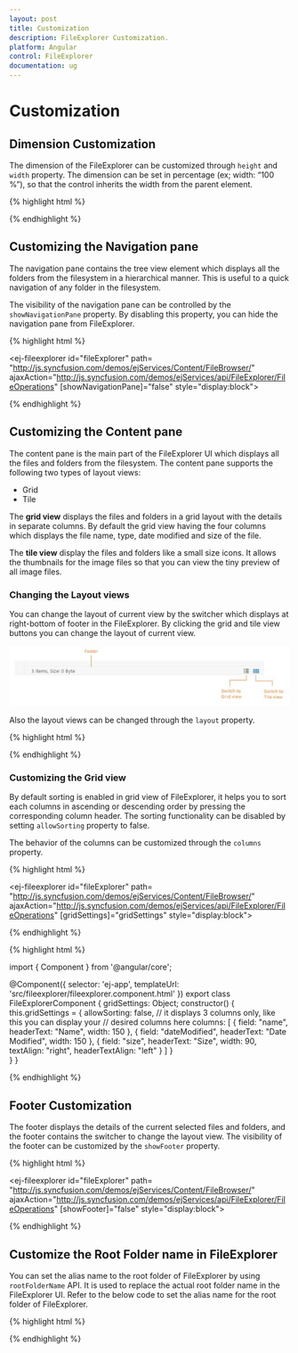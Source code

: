 ```yaml
---
layout: post
title: Customization
description: FileExplorer Customization.
platform: Angular
control: FileExplorer
documentation: ug
---
```


# Customization

## Dimension Customization

The dimension of the FileExplorer can be customized through `height` and `width` property. The dimension can be set in percentage (ex; width: “100 %”), so that the control inherits the width from the parent element. 

{% highlight html %}

<ej-fileexplorer id="fileExplorer" 
   path= "http://js.syncfusion.com/demos/ejServices/Content/FileBrowser/"
   ajaxAction="http://js.syncfusion.com/demos/ejServices/api/FileExplorer/FileOperations" 
   width="900px" height="300px" style="display:block">
</ej-fileexplorer>

{% endhighlight %}

## Customizing the Navigation pane

The navigation pane contains the tree view element which displays all the folders from the filesystem in a hierarchical manner. This is useful to a quick navigation of any folder in the filesystem.

The visibility of the navigation pane can be controlled by the `showNavigationPane` property. By disabling this property, you can hide the navigation pane from FileExplorer. 

{% highlight html %}

<ej-fileexplorer id="fileExplorer" 
   path= "http://js.syncfusion.com/demos/ejServices/Content/FileBrowser/"
   ajaxAction="http://js.syncfusion.com/demos/ejServices/api/FileExplorer/FileOperations" 
   [showNavigationPane]="false" style="display:block">
</ej-fileexplorer>

{% endhighlight %}

## Customizing the Content pane

The content pane is the main part of the FileExplorer UI which displays all the files and folders from the filesystem. The content pane supports the following two types of layout views:

* Grid
* Tile

The **grid  view** displays the files and folders in a grid layout with the details in separate columns. By default the grid view having the four columns which displays the file name, type, date modified and size of the file.

The **tile view** display the files and folders like a small size icons. It allows the thumbnails for the image files so that you can view the tiny preview of all image files.

### Changing the Layout views	

You can change the layout of current view by the switcher which displays at right-bottom of footer in the FileExplorer. By clicking the grid and tile view buttons you can change the layout of current view.

![](Customization_images/Customization_img1.png)


Also the layout views can be changed through the `layout` property. 

{% highlight html %}

<ej-fileexplorer id="fileExplorer" 
  path= "http://js.syncfusion.com/demos/ejServices/Content/FileBrowser/"
  ajaxAction="http://js.syncfusion.com/demos/ejServices/api/FileExplorer/FileOperations" 
  layout="tile" style="display:block">
</ej-fileexplorer>

{% endhighlight %}

### Customizing the Grid view

By default sorting is enabled in grid view of FileExplorer, it helps you to sort each columns in ascending or descending order by pressing the corresponding column header. The sorting functionality can be disabled by setting `allowSorting` property to false.

The behavior of the columns can be customized through the `columns` property. 

{% highlight html %}

<ej-fileexplorer id="fileExplorer" 
   path= "http://js.syncfusion.com/demos/ejServices/Content/FileBrowser/"
   ajaxAction="http://js.syncfusion.com/demos/ejServices/api/FileExplorer/FileOperations" 
   [gridSettings]="gridSettings" style="display:block">
</ej-fileexplorer>

{% endhighlight %}

{% highlight html %}

import { Component } from '@angular/core';

@Component({
  selector: 'ej-app',
  templateUrl: 'src/fileexplorer/fileexplorer.component.html'
})
export class FileExplorerComponent {
    gridSettings: Object;
    constructor() {
        this.gridSettings = {
        allowSorting: false,
        // it displays 3 columns only, like this you can display your // desired columns here
        columns: [
            { field: "name", headerText: "Name", width: 150 },
            { field: "dateModified", headerText: "Date Modified", width: 150 },
            { field: "size", headerText: "Size", width: 90, textAlign: "right",
             headerTextAlign: "left" }
        ]
        }   
    }
}

{% endhighlight %}

## Footer Customization 

The footer displays the details of the current selected files and folders, and the footer contains the switcher to change the layout view. The visibility of the footer can be customized by the `showFooter` property. 

{% highlight html %}

<ej-fileexplorer id="fileExplorer" 
   path= "http://js.syncfusion.com/demos/ejServices/Content/FileBrowser/"
   ajaxAction="http://js.syncfusion.com/demos/ejServices/api/FileExplorer/FileOperations" 
   [showFooter]="false" style="display:block">
</ej-fileexplorer>

{% endhighlight %}

## Customize the Root Folder name in FileExplorer

You can set the alias name to the root folder of FileExplorer by using `rootFolderName` API. It is used to replace the actual root folder name in the FileExplorer UI. Refer to the below code to set the alias name for the root folder of FileExplorer.  

{% highlight html %}

<ej-fileexplorer id="root" 
   path= "http://js.syncfusion.com/demos/ejServices/Content/FileBrowser/"
   ajaxAction="http://js.syncfusion.com/demos/ejServices/api/FileExplorer/FileOperations" 
   rootFolderName="This PC" style="display:block">
</ej-fileexplorer>

{% endhighlight %}
